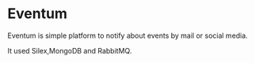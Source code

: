 Eventum
=========

Eventum is simple platform to notify about events by mail or social media.

It used Silex,MongoDB and RabbitMQ.
